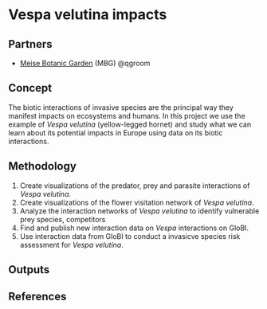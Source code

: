 # Vespa velutina impacts

## Partners
* [Meise Botanic Garden](https://www.plantentuinmeise.be/en/) (MBG) @qgroom

## Concept
The biotic interactions of invasive species are the principal way they manifest impacts on ecosystems and humans. In this project we use the example of *Vespa velutina* (yellow-legged hornet) and study what we can learn about its potential impacts in Europe using data on its biotic interactions.

## Methodology
1. Create visualizations of the predator, prey and parasite interactions of *Vespa velutina*.
2. Create visualizations of the flower visitation network of *Vespa velutina*.
3. Analyze the interaction networks of *Vespa velutina* to identify vulnerable prey species, competitors 
4. Find and publish new interaction data on *Vespa* interactions on GloBI.
5. Use interaction data from GloBI to conduct a invasicve species risk assessment for *Vespa velutina*.

## Outputs

## References
